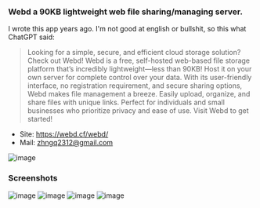 ### Webd a 90KB lightweight web file sharing/managing server.

I wrote this app years ago.
I'm not good at english or bullshit, so this what ChatGPT said:
> Looking for a simple, secure, and efficient cloud storage solution? Check out Webd! Webd is a free, self-hosted web-based file storage platform that’s incredibly lightweight—less than 90KB! Host it on your own server for complete control over your data. With its user-friendly interface, no registration requirement, and secure sharing options, Webd makes file management a breeze. Easily upload, organize, and share files with unique links. Perfect for individuals and small businesses who prioritize privacy and ease of use. Visit Webd to get started!

- Site: https://webd.cf/webd/
- Mail: zhngq2312@gmail.com

![image](https://github.com/webd90kb/webd/blob/gh-pages/webd/webd_images/webd.icon.png)
### Screenshots
![image](https://github.com/webd90kb/webd/blob/gh-pages/webd/webd_images/image_10_upload.png)
![image](https://github.com/webd90kb/webd/blob/gh-pages/webd/webd_images/image_03_list.png)
![image](https://github.com/webd90kb/webd/blob/gh-pages/webd/webd_images/image_07_chosen.png)
![image](https://github.com/webd90kb/webd/blob/gh-pages/webd/webd_images/image_08_cut_1.png)
